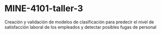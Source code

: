 # MINE-4101-taller-3
Creación y validación de modelos de clasificación para predecir el nivel de satisfacción laboral de los empleados y detectar posibles fugas de personal
